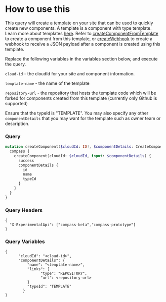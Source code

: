 # How to use this

This query will create a template on your site that can be used to quickly create new components. A template is a component with type template. Learn more about templates [here](https://developer.atlassian.com/cloud/compass/templates/about-templates/). Refer to [createComponentFromTemplate](../create-component-from-template/README.md) to create a component from this template, or  [createWebhook](../create-webhook/README.md) to create a webhook to receive a JSON payload after a component is created using this template.

Replace the following variables in the variables section below, and execute the query.

`cloud-id` - the cloudId for your site and component information.

`template-name` - the name of the template

`repository-url` - the repository that hosts the template code which will be forked for components created from this template (currently only Github is supported)

Ensure that the typeId is "TEMPLATE". You may also specify any other `componentDetails` that you may want for the template such as owner team or description.

### Query

```graphql
mutation createComponent($cloudId: ID!, $componentDetails: CreateCompassComponentInput!) {
  compass {
    createComponent(cloudId: $cloudId, input: $componentDetails) {
      success
      componentDetails {
        id
        name
        typeId
      }    
    }
  }
}

```

### Query Headers

```
{
  "X-ExperimentalApi": ["compass-beta","compass-prototype"]
}
```

### Query Variables

```
{
      "cloudId": "<cloud-id>",
      "componentDetails": {
          "name": "<template-name>",
          "links": {
                "type": "REPOSITORY",
                "url": <repository-url>
          }
          "typeId": "TEMPLATE"
        }
}
```
